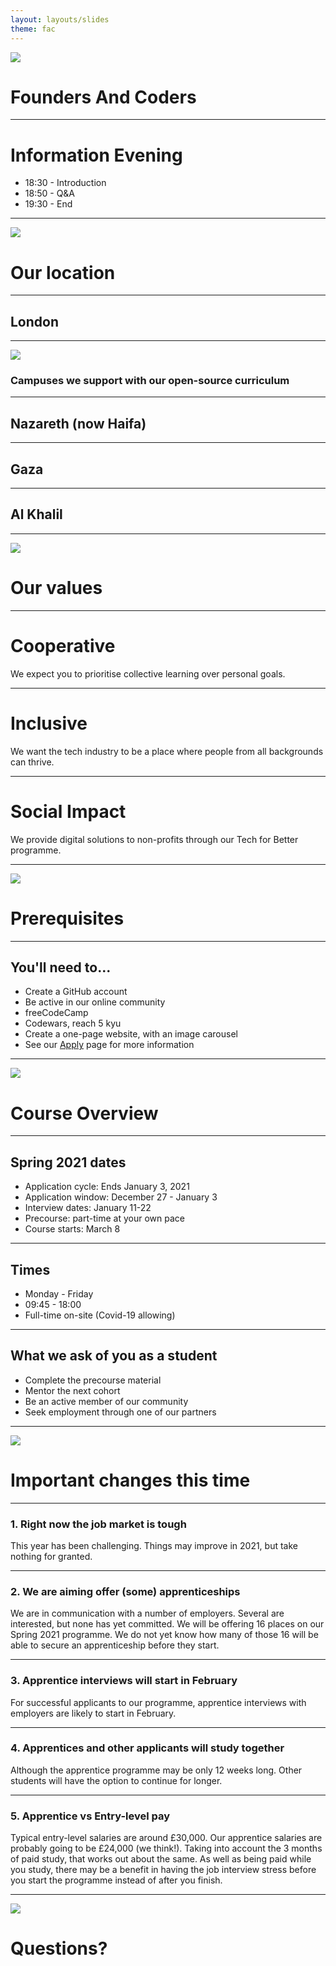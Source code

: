 ```yaml
---
layout: layouts/slides
theme: fac
---
```


![](https://facresources.com/assets/logos/fac_logo.png)

# Founders And Coders

---

<!-- {.secondary.invert} -->

# Information Evening

- 18:30 - Introduction
- 18:50 - Q&A
- 19:30 - End

---

<!-- {.primary} -->

![](https://facresources.com/assets/logos/logo-mobile.png)

# Our location

---

<!-- {.image style="--bg: url('https://facresources.com/assets/photos/FAC18.jpg')"} -->

## London

---

<!-- {.primary} -->

![](https://facresources.com/assets/logos/logo-mobile.png)

### Campuses we support with our open-source curriculum

---

<!-- {.image style="--bg: url('https://facresources.com/assets/photos/FACN3.png')"} -->

## Nazareth (now Haifa)

---

<!-- {.image style="--bg: url('https://facresources.com/assets/photos/FACG3.png')"} -->

## Gaza

---

<!-- {.image style="--bg: url('https://facresources.com/assets/photos/FACK1.jpg')"} -->

## Al Khalil

---

<!-- {.primary} -->

![](https://facresources.com/assets/logos/logo-mobile.png)

# Our values

---

# Cooperative

We expect you to prioritise collective learning over personal goals.

---

# Inclusive

We want the tech industry to be a place where people from all backgrounds can thrive.

---

# Social Impact

We provide digital solutions to non-profits through our Tech for Better programme.

---

<!-- {.primary} -->

![](https://facresources.com/assets/logos/logo-mobile.png)

# Prerequisites

---

## You'll need to...

- Create a GitHub account
- Be active in our online community
- freeCodeCamp
- Codewars, reach 5 kyu
- Create a one-page website, with an image carousel
- See our [Apply](https://www.foundersandcoders.com/apply) page for more information

---

<!-- {.primary} -->

![](https://facresources.com/assets/logos/logo-mobile.png)

# Course Overview

---

## Spring 2021 dates

- Application cycle: Ends January 3, 2021
- Application window: December 27 - January 3
- Interview dates: January 11-22
- Precourse: part-time at your own pace
- Course starts: March 8

---

## Times

- Monday - Friday
- 09:45 - 18:00
- Full-time on-site (Covid-19 allowing)

---

## What we ask of you as a student

- Complete the precourse material
- Mentor the next cohort
- Be an active member of our community
- Seek employment through one of our partners

---

<!-- {.primary} -->

![](https://facresources.com/assets/logos/logo-mobile.png)

# Important changes this time

---

### 1. Right now the job market is tough

This year has been challenging. Things may improve in 2021, but take nothing for granted.

---

### 2. We are aiming offer (some) apprenticeships

We are in communication with a number of employers. Several are interested, but none has yet committed. We will be offering 16 places on our Spring 2021 programme. We do not yet know how many of those 16 will be able to secure an apprenticeship before they start.

---

### 3. Apprentice interviews will start in February

For successful applicants to our programme, apprentice interviews with employers are likely to start in February.

---

### 4. Apprentices and other applicants will study together

Although the apprentice programme may be only 12 weeks long. Other students will have the option to continue for longer.

---

### 5. Apprentice vs Entry-level pay

Typical entry-level salaries are around £30,000. Our apprentice salaries are probably going to be £24,000 (we think!). Taking into account the 3 months of paid study, that works out about the same. As well as being paid while you study, there may be a benefit in having the job interview stress before you start the programme instead of after you finish.

---

<!-- {.secondary.invert} -->

![](https://facresources.com/assets/logos/fac_logo_white.png)

# Questions?
